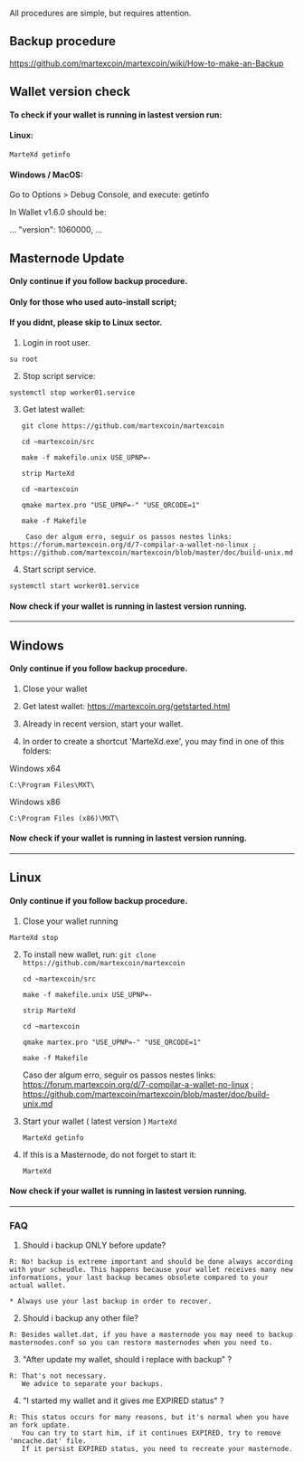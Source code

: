 All procedures are simple, but requires attention.

## Backup procedure

https://github.com/martexcoin/martexcoin/wiki/How-to-make-an-Backup

## Wallet version check

#### To check if your wallet is running in lastest version run:

#### Linux:
 
`MarteXd getinfo`

#### Windows / MacOS:

Go to Options > Debug Console, and execute:
getinfo

In Wallet v1.6.0 should be:

...
  "version": 1060000,
...

## Masternode Update 

#### Only continue if you follow backup procedure.
#### Only for those who used auto-install script;
#### If you didnt, please skip to Linux sector.

1. Login in root user.

`su root`

2. Stop script service:

`systemctl stop worker01.service`

3. Get latest wallet:
```
   git clone https://github.com/martexcoin/martexcoin
  
   cd ~martexcoin/src

   make -f makefile.unix USE_UPNP=-

   strip MarteXd

   cd ~martexcoin
   
   qmake martex.pro "USE_UPNP=-" "USE_QRCODE=1"

   make -f Makefile

	Caso der algum erro, seguir os passos nestes links: https://forum.martexcoin.org/d/7-compilar-a-wallet-no-linux ; https://github.com/martexcoin/martexcoin/blob/master/doc/build-unix.md
```

4. Start script service.

`systemctl start worker01.service`

#### Now check if your wallet is running in lastest version running.

***

## Windows 

#### Only continue if you follow backup procedure.

1. Close your wallet

2. Get latest wallet: https://martexcoin.org/getstarted.html

3. Already in recent version, start your wallet. 

4. In order to create a shortcut 'MarteXd.exe',
 you may find in one of this folders:
 
Windows x64

`C:\Program Files\MXT\`

Windows x86

`C:\Program Files (x86)\MXT\`


#### Now check if your wallet is running in lastest version running.

***

## Linux

#### Only continue if you follow backup procedure.

1. Close your wallet running

  `MarteXd stop`

2. To install new wallet, run:
`git clone https://github.com/martexcoin/martexcoin`
  
   `cd ~martexcoin/src`

   `make -f makefile.unix USE_UPNP=-`

   `strip MarteXd`

   `cd ~martexcoin`
   
   `qmake martex.pro "USE_UPNP=-" "USE_QRCODE=1"`

   `make -f Makefile`

	Caso der algum erro, seguir os passos nestes links: https://forum.martexcoin.org/d/7-compilar-a-wallet-no-linux ; https://github.com/martexcoin/martexcoin/blob/master/doc/build-unix.md 

3. Start your wallet ( latest version )
   `MarteXd`

   `MarteXd getinfo`

4. If this is a Masternode, do not forget to start it:

   `MarteXd`

#### Now check if your wallet is running in lastest version running.

***

### FAQ

1. Should i backup ONLY before update?
```
R: No! backup is extreme important and should be done always according with your scheudle. This happens because your wallet receives many new informations, your last backup becames obsolete compared to your actual wallet.

* Always use your last backup in order to recover.

```

2. Should i backup any other file?

```
R: Besides wallet.dat, if you have a masternode you may need to backup masternodes.conf so you can restore masternodes when you need to.
```

3. "After update my wallet, should i replace with backup" ?
```
R: That's not necessary. 
   We advice to separate your backups.
```

4. "I started my wallet and it gives me EXPIRED status" ?
```
R: This status occurs for many reasons, but it's normal when you have an fork update.
   You can try to start him, if it continues EXPIRED, try to remove 'mncache.dat' file.
   If it persist EXPIRED status, you need to recreate your masternode.
```
